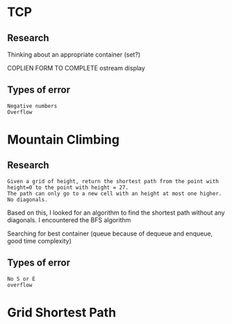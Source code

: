 # TCP
## Research
Thinking about an appropriate container (set?)

COPLIEN FORM TO COMPLETE
ostream display

## Types of error

    Negative numbers
    Overflow

# Mountain Climbing

## Research
    Given a grid of height, return the shortest path from the point with height=0 to the point with height = 27.
    The path can only go to a new cell with an height at most one higher. No diagonals.
Based on this, I looked for an algorithm to find the shortest path without any diagonals.
I encountered the BFS algorithm

Searching for best container (queue because of dequeue and enqueue, good time complexity)

## Types of error

    No S or E
    overflow

# Grid Shortest Path
